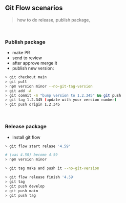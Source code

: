## Git Flow scenarios

> how to do release, publish package,

<br />

### Publish package

* make PR
* send to review
* after approve merge it
* publish new version:

```sh
> git checkout main
> git pull
> npm version minor --no-git-tag-version
> git add -A
> git commit -m "bump version to 1.2.345" && git push
> git tag 1.2.345 (update with your version number)
> git push origin 1.2.345
```
<br />

### Release package

* Install git flow

```sh
> git flow start relase '4.59'

# (was 4.58) become 4.59
> npm version minor 

> git tag make and push it --no-git-version

> git flow release finish '4.59'
> git tag 
> git push develop
> git push main 
> git push tag
```
